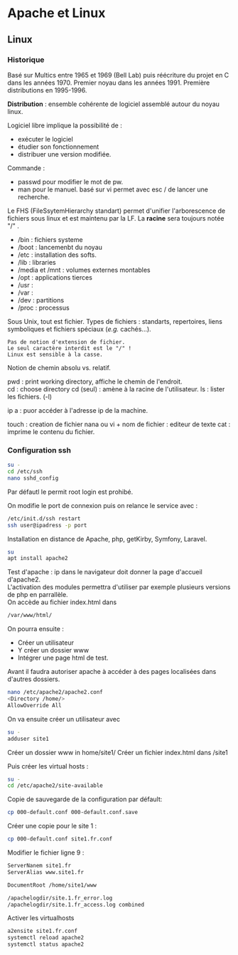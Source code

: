 # Apache et Linux

## Linux

### Historique

Basé sur Multics entre 1965 et 1969 (Bell Lab) puis réécriture du projet en C dans les années 1970. Premier noyau dans les années 1991. Première distributions en 1995-1996.

**Distribution** : ensemble cohérente de logiciel assemblé autour du noyau linux.

Logiciel libre implique la possibilité de :

- exécuter le logiciel
- étudier son fonctionnement
- distribuer une version modifiée.

Commande :

- passwd pour modifier le mot de pw.
- man pour le manuel. basé sur vi permet avec esc / de lancer une recherche.

Le FHS (FileSsytemHierarchy standart) permet d'unifier l'arborescence de fichiers sous linux et est maintenu par la LF.
La **racine** sera toujours notée "/" .

- /bin : fichiers systeme
- /boot : lancemenbt du noyau
- /etc : installation des softs.
- /lib : libraries
- /media et /mnt : volumes externes montables
- /opt : applications tierces
- /usr :
- /var :
- /dev : partitions
- /proc : processus

Sous Unix, tout est fichier. Types de fichiers : standarts, repertoires, liens symboliques et fichiers spéciaux (_e.g._ cachés...).

```
Pas de notion d'extension de fichier.
Le seul caractère interdit est le "/" !
Linux est sensible à la casse.
```

Notion de chemin absolu vs. relatif.

pwd : print working directory, affiche le chemin de l'endroit.  
cd : choose directory
cd (seul) : amène à la racine de l'utilisateur.
ls : lister les fichiers. (-l)

ip a : puor accéder à l'adresse ip de la machine.

touch : creation de fichier
nana ou vi + nom de fichier : editeur de texte
cat : imprime le contenu du fichier.

### Configuration ssh

```bash
su -
cd /etc/ssh
nano sshd_config
```

Par défautl le permit root login est prohibé.

On modifie le port de connexion puis on relance le service avec :

```bash
/etc/init.d/ssh restart
ssh user@ipadress -p port
```

Installation en distance de Apache, php, getKirby, Symfony, Laravel.
```bash
su
apt install apache2

```
Test d'apache : ip dans le navigateur doit donner la page d'accueil d'apache2.  
L'activation des modules permettra d'utiliser par exemple plusieurs versions de php en parrallèle.  
On accède au fichier index.html dans 
```bash
/var/www/html/
```
On pourra ensuite :
- Créer un utilisateur
- Y créer un dossier www
- Intégrer une page html de test.

Avant il faudra autoriser apache à accéder à des pages localisées dans d'autres dossiers.
```bash
nano /etc/apache2/apache2.conf
<Directory /home/>
AllowOverride All
```

On va ensuite créer un utilisateur avec
```bash
su -
adduser site1
```
Créer un dossier www in home/site1/
Créer un fichier index.html dans /site1

Puis créer les virtual hosts :
```bash
su -
cd /etc/apache2/site-available
```
Copie de sauvegarde de la configuration par défault:
```bash
cp 000-default.conf 000-default.conf.save
```
Créer une copie pour le site 1 :
```bash
cp 000-default.conf site1.fr.conf
```
Modifier le fichier ligne 9 : 
```bash
ServerNanem site1.fr
ServerAlias www.site1.fr

DocumentRoot /home/site1/www

/apachelogdir/site.1.fr_error.log
/apachelogdir/site.1.fr_access.log combined
```

Activer les virtualhosts
```bash
a2ensite site1.fr.conf
systemctl reload apache2
systemctl status apache2
```

